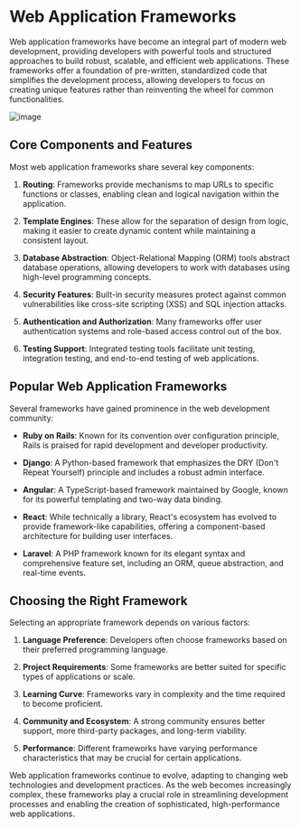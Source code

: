 # Web Application Frameworks

Web application frameworks have become an integral part of modern web development, providing developers with powerful tools and structured approaches to build robust, scalable, and efficient web applications. These frameworks offer a foundation of pre-written, standardized code that simplifies the development process, allowing developers to focus on creating unique features rather than reinventing the wheel for common functionalities.

![image](https://github.com/user-attachments/assets/f6efaeac-14a5-42a4-bf9f-34e766ff8515)


## Core Components and Features

Most web application frameworks share several key components:

1. **Routing**: Frameworks provide mechanisms to map URLs to specific functions or classes, enabling clean and logical navigation within the application.

2. **Template Engines**: These allow for the separation of design from logic, making it easier to create dynamic content while maintaining a consistent layout.

3. **Database Abstraction**: Object-Relational Mapping (ORM) tools abstract database operations, allowing developers to work with databases using high-level programming concepts.

4. **Security Features**: Built-in security measures protect against common vulnerabilities like cross-site scripting (XSS) and SQL injection attacks.

5. **Authentication and Authorization**: Many frameworks offer user authentication systems and role-based access control out of the box.

6. **Testing Support**: Integrated testing tools facilitate unit testing, integration testing, and end-to-end testing of web applications.

## Popular Web Application Frameworks

Several frameworks have gained prominence in the web development community:

- **Ruby on Rails**: Known for its convention over configuration principle, Rails is praised for rapid development and developer productivity.

- **Django**: A Python-based framework that emphasizes the DRY (Don't Repeat Yourself) principle and includes a robust admin interface.

- **Angular**: A TypeScript-based framework maintained by Google, known for its powerful templating and two-way data binding.

- **React**: While technically a library, React's ecosystem has evolved to provide framework-like capabilities, offering a component-based architecture for building user interfaces.

- **Laravel**: A PHP framework known for its elegant syntax and comprehensive feature set, including an ORM, queue abstraction, and real-time events.

## Choosing the Right Framework

Selecting an appropriate framework depends on various factors:

1. **Language Preference**: Developers often choose frameworks based on their preferred programming language.

2. **Project Requirements**: Some frameworks are better suited for specific types of applications or scale.

3. **Learning Curve**: Frameworks vary in complexity and the time required to become proficient.

4. **Community and Ecosystem**: A strong community ensures better support, more third-party packages, and long-term viability.

5. **Performance**: Different frameworks have varying performance characteristics that may be crucial for certain applications.

Web application frameworks continue to evolve, adapting to changing web technologies and development practices. As the web becomes increasingly complex, these frameworks play a crucial role in streamlining development processes and enabling the creation of sophisticated, high-performance web applications.
